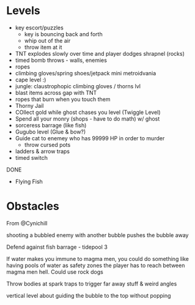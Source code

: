 # Levels

- key escort/puzzles
    - key is bouncing back and forth
    - whip out of the air
    - throw item at it
- TNT explodes slowly over time and player dodges shrapnel (rocks)
- timed bomb throws - walls, enemies
- ropes
- climbing gloves/spring shoes/jetpack mini metroidvania
- cape level :)
- jungle: claustrophopic climbing gloves / thorns lvl
- blast items across gap with TNT
- ropes that burn when you touch them
- Thorny Jail
- COllect gold while ghost chases you level (Twiggle Level)
- Spend all your monry (shops - have to do math) w/ ghost
- sorceress barrage (like fish)
- Gugubo level (Glue & bow?)
- Guide cat to enemey who has 99999 HP in order to murder
    - throw cursed pots
- ladders & arrow traps
- timed switch

DONE

- Flying Fish


# Obstacles

From @Cynichill

shooting a bubbled enemy with another bubble pushes the bubble away

Defend against fish barrage - tidepool 3

If water makes you immune to magma men, you could do something like having pools of water as safety zones the player has to reach between magma men hell. Could use rock dogs

Throw bodies at spark traps to trigger far away stuff & weird angles

vertical level about guiding the bubble to the top without popping